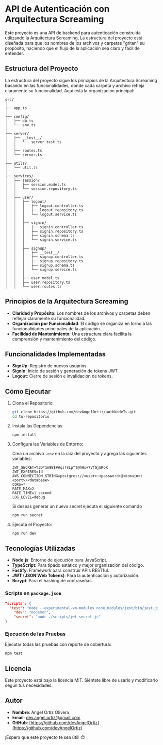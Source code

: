 # API de Autenticación con Arquitectura Screaming

Este proyecto es una API de backend para autenticación construida utilizando la Arquitectura Screaming. La estructura del proyecto está diseñada para que los nombres de los archivos y carpetas "griten" su propósito, haciendo que el flujo de la aplicación sea claro y fácil de entender.

## Estructura del Proyecto

La estructura del proyecto sigue los principios de la Arquitectura Screaming basando en las funcionalidades, donde cada carpeta y archivo refleja claramente su funcionalidad. Aquí está la organización principal:

```
src/
│
├── app.ts
│
├── config/
│   ├── db.ts
│   └── env.ts
│
├── server/
│   ├── __test__/
│   │   └── server.test.ts
│   │
│   ├── routes.ts
│   └── server.ts
│
├── utils/
│   └── util.ts
│
├── services/
│   ├── session/
│   │   ├── session.model.ts
│   │   └── session.repository.ts
│   │
│   ├── user/
│   │   ├── logout/
│   │   │   ├── logout.controller.ts
│   │   │   ├── logout.repository.ts
│   │   │   └── logout.service.ts
│   │   │
│   │   ├── signin/
│   │   │   ├── signin.controller.ts
│   │   │   ├── signin.repository.ts
│   │   │   ├── signin.schema.ts
│   │   │   └── signin.service.ts
│   │   │
│   │   ├── signup/
│   │   │   ├── __test__/
│   │   │   ├── signup.controller.ts
│   │   │   ├── signup.repository.ts
│   │   │   ├── signup.schema.ts
│   │   │   └── signup.service.ts
│   │   │
│   │   ├── user.model.ts
│   │   ├── user.repository.ts
│   │   └── user.routes.ts
```

## Principios de la Arquitectura Screaming

-   **Claridad y Propósito**: Los nombres de los archivos y carpetas deben reflejar claramente su funcionalidad.
-   **Organización por Funcionalidad**: El código se organiza en torno a las funcionalidades principales de la aplicación.
-   **Facilidad de Mantenimiento**: Una estructura clara facilita la comprensión y mantenimiento del código.

## Funcionalidades Implementadas

-   **SignUp**: Registro de nuevos usuarios.
-   **SignIn**: Inicio de sesión y generación de tokens JWT.
-   **Logout**: Cierre de sesión e invalidación de tokens.

## Cómo Ejecutar

1. Clona el Repositorio:

    ```bash
    git clone https://github.com/devAngelOrtiz/authNodeTs.git
    cd tu-repositorio
    ```

2. Instala las Dependencias:

    ```bash
    npm install
    ```

3. Configura las Variables de Entorno:

    Crea un archivo `.env` en la raíz del proyecto y agrega las siguientes variables:

    ```env
    JWT_SECRET=Y3D*1m9B$#Aqz!8Lp^t@hWx+7VfGj&KoR
    JWT_EXPIRES=1d
    AWS_CONNECTION_STRING=postgres://<user>:<password>@<domain>:<port>/<database>
    CORS=*
    RATE_MAX=2
    RATE_TIME=1 second
    LOG_LEVEL=debug
    ```

    Si deseas generar un nuevo secret ejecuta el siguiente comando

    ```bash
    npm run secret
    ```

4. Ejecuta el Proyecto:

    ```bash
    npm run dev
    ```

## Tecnologías Utilizadas

-   **Node.js**: Entorno de ejecución para JavaScript.
-   **TypeScript**: Para tipado estático y mejor organización del código.
-   **Fastify**: Framework para construir APIs RESTful.
-   **JWT (JSON Web Tokens)**: Para la autenticación y autorización.
-   **Bcrypt**: Para el hashing de contraseñas.

### Scripts en `package.json`

```json
"scripts": {
  "test": "node --experimental-vm-modules node_modules/jest/bin/jest.js --detectOpenHandles",
	"dev": "nodemon",
	"secret": "node ./scripts/jwt_secret.js"
}
```

### Ejecución de las Pruebas

Ejecutar todas las pruebas con reporte de cobertura:

```bash
npm test
```

## Licencia

Este proyecto está bajo la licencia MIT. Siéntete libre de usarlo y modificarlo según tus necesidades.

## Autor

-   **Nombre**: Angel Ortiz Olivera
-   **Email**: dev.angel.ortiz@gmail.com
-   **GitHub**: [https://github.com/devAngelOrtiz](https://github.com/devAngelOrtiz)

¡Espero que este proyecto te sea útil! 😊

